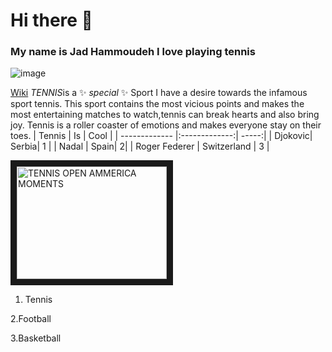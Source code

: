 # Hi there 👋
### My name is Jad Hammoudeh I love playing tennis
![image](https://github.com/JADHAMMOUDEH/JADHAMMOUDEH/assets/156061062/0ae9c233-0279-49e7-989e-98e99cf6103b)

[Wiki](https://www.wikipedia.org/)
*TENNIS*is a ✨ _special_ ✨ Sport
I have a desire towards the infamous sport tennis. This sport contains the most vicious points and makes the most 
entertaining matches to watch,tennis can break hearts and also bring joy. Tennis is a roller coaster of emotions and makes everyone stay on their toes.
| Tennis | Is | Cool  |
| ------------- |:-------------:| -----:|
| Djokovic| Serbia| 1 |
| Nadal     | Spain|   2|
| Roger Federer | Switzerland | 3 |



<a href="http://www.youtube.com/watch?feature=player_embedded&v=YOUTUBE_VIDEO_ID_HERE
" target="_blank"><img src="http://img.youtube.com/vi/[YOUTUBE_VIDEO_ID_HERE](https://www.youtube.com/watch?v=Bc588DD6xmI)/0.jpg" 
alt="TENNIS OPEN AMMERICA MOMENTS" width="240" height="180" border="10" /></a>

1. Tennis
   
2.Football

3.Basketball
